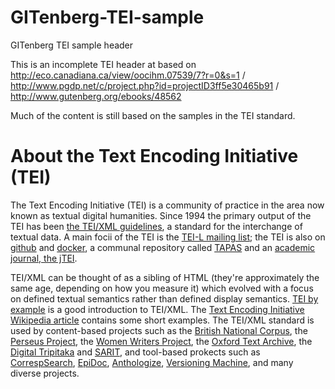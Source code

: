 # GITenberg-TEI-sample
GITenberg TEI sample header

This is an incomplete TEI header at based on http://eco.canadiana.ca/view/oocihm.07539/7?r=0&s=1 / http://www.pgdp.net/c/project.php?id=projectID3ff5e30465b91 / http://www.gutenberg.org/ebooks/48562

Much of the content is still based on the samples in the TEI standard.


# About the Text Encoding Initiative (TEI)

The Text Encoding Initiative (TEI) is a community of practice in the area now known as textual digital humanities. Since 1994 
the primary output of the TEI has been [the TEI/XML guidelines](https://www.tei-c.org/release/doc/tei-p5-doc/en/html/index.html), a standard for the interchange of textual data. A main focii of the TEI is the [TEI-L mailing list](https://listserv.brown.edu/cgi-bin/wa?A1=ind1904&L=TEI-L); the TEI is also on [github](https://github.com/TEIC/TEI) and [docker](https://hub.docker.com/u/teic), a communal repository called [TAPAS](https://tapasproject.org/) and an [academic journal, the jTEI](https://journals.openedition.org/jtei/). 

TEI/XML can be thought of as a sibling of HTML (they're approximately the same age, depending on how you measure it) which evolved with a focus on defined textual semantics rather than defined display semantics.  [TEI by example](https://teibyexample.org/) is a good introduction to TEI/XML.
The [Text Encoding Initiative Wikipedia article](https://en.wikipedia.org/wiki/Text_Encoding_Initiative) contains some short examples. 
The TEI/XML standard is used by content-based projects such as the [British National Corpus](http://www.natcorp.ox.ac.uk), the [Perseus Project](http://www.perseus.tufts.edu/), the [Women Writers Project](http://www.wwp.northeastern.edu/), the [Oxford Text Archive](http://ota.ox.ac.uk/), the [Digital Tripitaka](https://journals.tdl.org/jodi/index.php/jodi/article/view/84/83) and [SARIT](http://sarit.indology.info/),
and tool-based prokects such as [CorrespSearch](https://correspsearch.net/),  [EpiDoc](http://epidoc.sourceforge.net/), [Anthologize](http://anthologize.org/), [Versioning Machine](http://v-machine.org/), and many diverse projects.

